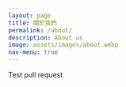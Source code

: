 ```yaml
---
layout: page
title: 關於我們
permalink: /about/
description: About us
image: assets/images/about.webp
nav-menu: true
---
```


Test pull request